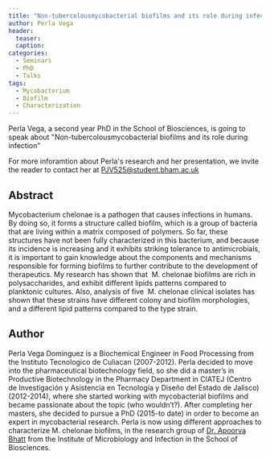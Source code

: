 ```yaml
---
title: "Non-tubercolousmycobacterial biofilms and its role during infection"
author: Perla Vega
header:
  teaser:
  caption: 
categories:
  - Seminars
  - PhD
  - Talks
tags:
  - Mycobacterium
  - Biofilm
  - Characterization
---
```


Perla Vega, a second year PhD in the School of Biosciences, is going to speak about 
"Non-tubercolousmycobacterial biofilms and its role during infection"


For more inforamtion about Perla's research and her presentation,
we invite the reader to contact her at  PJV525@student.bham.ac.uk


## Abstract
Mycobacterium chelonae is a pathogen that causes infections in humans. 
By doing so, it forms a structure called biofilm, which is a group of bacteria 
that are living within a matrix composed of polymers. 
So far, these structures have not been fully characterized in this bacterium, 
and because its incidence is increasing and it exhibits striking tolerance 
to antimicrobials, it is important to gain knowledge about the components 
and mechanisms responsible for forming biofilms to further contribute 
to the development of therapeutics. My research has shown that 
M. chelonae biofilms are rich in polysaccharides, and exhibit different 
lipids patterns compared to planktonic cultures. Also, analysis of five 
M. chelonae clinical isolates has shown that these strains have different 
colony and biofilm morphologies, and a different lipid patterns 
compared to the type strain.


## Author
Perla Vega Dominguez is a Biochemical Engineer in Food Processing from 
the Instituto Tecnologico de Culiacan (2007-2012).
Perla decided to move into the pharmaceutical biotechnology field, 
so she did a master’s in Productive Biotechnology in the Pharmacy Department in 
CIATEJ (Centro de Investigación y Asistencia en Tecnología y Diseño del Estado de Jalisco) (2012-2014), 
where she started working with mycobacterial biofilms and became passionate about the topic (who wouldn’t?). 
After completing her masters, she decided to pursue a PhD (2015-to date) in order to become an expert 
in mycobacterial research. 
Perla is now using different approaches to characterize M. chelonae biofilms, 
in the research group of [Dr. Apoorva Bhatt](https://www.birmingham.ac.uk/schools/biosciences/staff/profile.aspx?ReferenceId=8917) 
from the Institute of Microbiology and Infection in the School of Biosciences.

